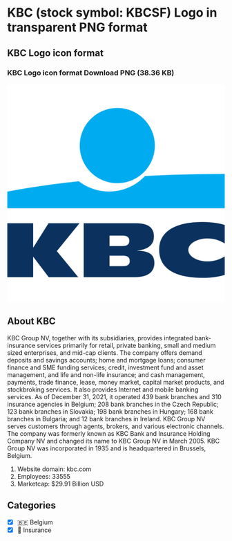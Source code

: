 # KBC (stock symbol: KBCSF) Logo in transparent PNG format

## KBC Logo icon format

### KBC Logo icon format Download PNG (38.36 KB)

![KBC Logo icon format Download PNG (38.36 KB)](/img/orig/KBCSF-a0714bf5.png)

## About KBC

KBC Group NV, together with its subsidiaries, provides integrated bank-insurance services primarily for retail, private banking, small and medium sized enterprises, and mid-cap clients. The company offers demand deposits and savings accounts; home and mortgage loans; consumer finance and SME funding services; credit, investment fund and asset management, and life and non-life insurance; and cash management, payments, trade finance, lease, money market, capital market products, and stockbroking services. It also provides Internet and mobile banking services. As of December 31, 2021, it operated 439 bank branches and 310 insurance agencies in Belgium; 208 bank branches in the Czech Republic; 123 bank branches in Slovakia; 198 bank branches in Hungary; 168 bank branches in Bulgaria; and 12 bank branches in Ireland. KBC Group NV serves customers through agents, brokers, and various electronic channels. The company was formerly known as KBC Bank and Insurance Holding Company NV and changed its name to KBC Group NV in March 2005. KBC Group NV was incorporated in 1935 and is headquartered in Brussels, Belgium.

1. Website domain: kbc.com
2. Employees: 33555
3. Marketcap: $29.91 Billion USD


## Categories
- [x] 🇧🇪 Belgium
- [x] 🏦 Insurance
